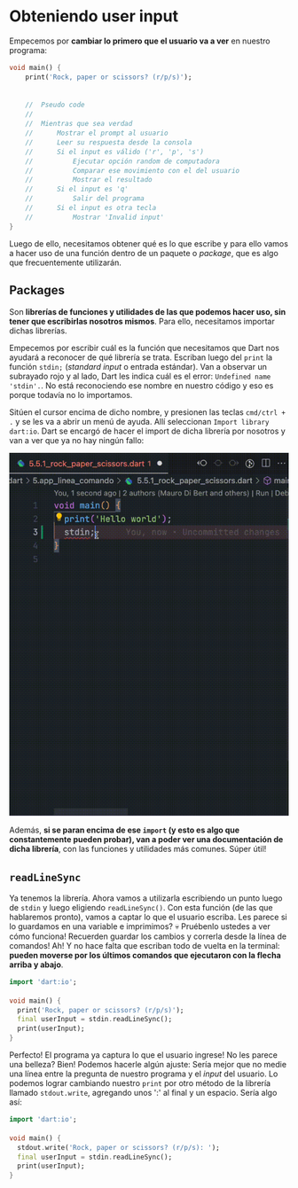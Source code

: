 # Obteniendo user input

Empecemos por __cambiar lo primero que el usuario va a ver__ en nuestro programa:

```dart
void main() {
    print('Rock, paper or scissors? (r/p/s)');


    //  Pseudo code
    //  
    //  Mientras que sea verdad
    //      Mostrar el prompt al usuario
    //      Leer su respuesta desde la consola
    //      Si el input es válido ('r', 'p', 's')
    //          Ejecutar opción random de computadora
    //          Comparar ese movimiento con el del usuario
    //          Mostrar el resultado
    //      Si el input es 'q'
    //          Salir del programa
    //      Si el input es otra tecla
    //          Mostrar 'Invalid input'
}
```

Luego de ello, necesitamos obtener qué es lo que escribe y para ello vamos a hacer uso de una función dentro de un paquete o _package_, que es algo que frecuentemente utilizarán.

## Packages

Son __librerías de funciones y utilidades de las que podemos hacer uso, sin tener que escribirlas nosotros mismos__. Para ello, necesitamos importar dichas librerías.

Empecemos por escribir cuál es la función que necesitamos que Dart nos ayudará a reconocer de qué librería se trata. Escriban luego del `print` la función `stdin;` (_standard input_ o entrada estándar). Van a observar un subrayado rojo y al lado, Dart les indica cuál es el error: `Undefined name 'stdin'.`. No está reconociendo ese nombre en nuestro código y eso es porque todavía no lo importamos.

Sitúen el cursor encima de dicho nombre, y presionen las teclas `cmd/ctrl + .` y se les va a abrir un menú de ayuda. Allí seleccionan `Import library dart:io`. Dart se encargó de hacer el import de dicha librería por nosotros y van a ver que ya no hay ningún fallo:

![Importando dart:io](https://raw.githubusercontent.com/themonkslab/courses/main/dart/5.app_linea_comando/5.7_importando_dart_io.gif)

Además, __si se paran encima de ese `import` (y esto es algo que constantemente pueden probar), van a poder ver una documentación de dicha librería__, con las funciones y utilidades más comunes. Súper útil!

## `readLineSync`

Ya tenemos la librería. Ahora vamos a utilizarla escribiendo un punto luego de `stdin` y luego eligiendo `readLineSync()`. Con esta función (de las que hablaremos pronto), vamos a captar lo que el usuario escriba. Les parece si lo guardamos en una variable e imprimimos? 💀 Pruébenlo ustedes a ver cómo funciona! Recuerden guardar los cambios y correrla desde la línea de comandos! Ah! Y no hace falta que escriban todo de vuelta en la terminal: __pueden moverse por los últimos comandos que ejecutaron con la flecha arriba y abajo__.

```dart
import 'dart:io';

void main() {
  print('Rock, paper or scissors? (r/p/s)');
  final userInput = stdin.readLineSync();
  print(userInput);
}
```

Perfecto! El programa ya captura lo que el usuario ingrese! No les parece una belleza? Bien! Podemos hacerle algún ajuste: Sería mejor que no medie una línea entre la pregunta de nuestro programa y el _input_ del usuario. Lo podemos lograr cambiando nuestro `print` por otro método de la librería llamado `stdout.write`, agregando unos ':' al final y un espacio.  Sería algo así:

```dart
import 'dart:io';

void main() {
  stdout.write('Rock, paper or scissors? (r/p/s): ');
  final userInput = stdin.readLineSync();
  print(userInput);
}
```
